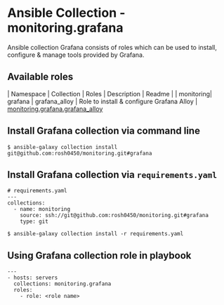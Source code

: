 # Ansible Collection - monitoring.grafana

Ansible collection Grafana consists of roles which can be used to install, configure & manage tools provided by Grafana.

## Available roles

| Namespace | Collection | Roles | Description | Readme |
| monitoring| grafana | grafana_alloy | Role to install & configure Grafana Alloy | [monitoring.grafana.grafana_alloy](roles/grafana_alloy/README.md)

## Install Grafana collection via command line

```
$ ansible-galaxy collection install git@github.com:rosh0450/monitoring.git#grafana
```

## Install Grafana collection via `requirements.yaml`

```
# requirements.yaml
---
collections:
  - name: monitoring
    source: ssh://git@github.com:rosh0450/monitoring.git#grafana
    type: git
```

```
$ ansible-galaxy collection install -r requirements.yaml
```

## Using Grafana collection role in playbook

```
---
- hosts: servers
  collections: monitoring.grafana
  roles:
    - role: <role name>
```
